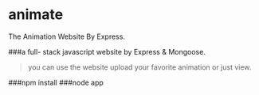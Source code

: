 # animate
The Animation Website By Express.


###a full- stack javascript website by Express & Mongoose.

>you can use the website upload your favorite animation or just view.

###npm install 
###node app
